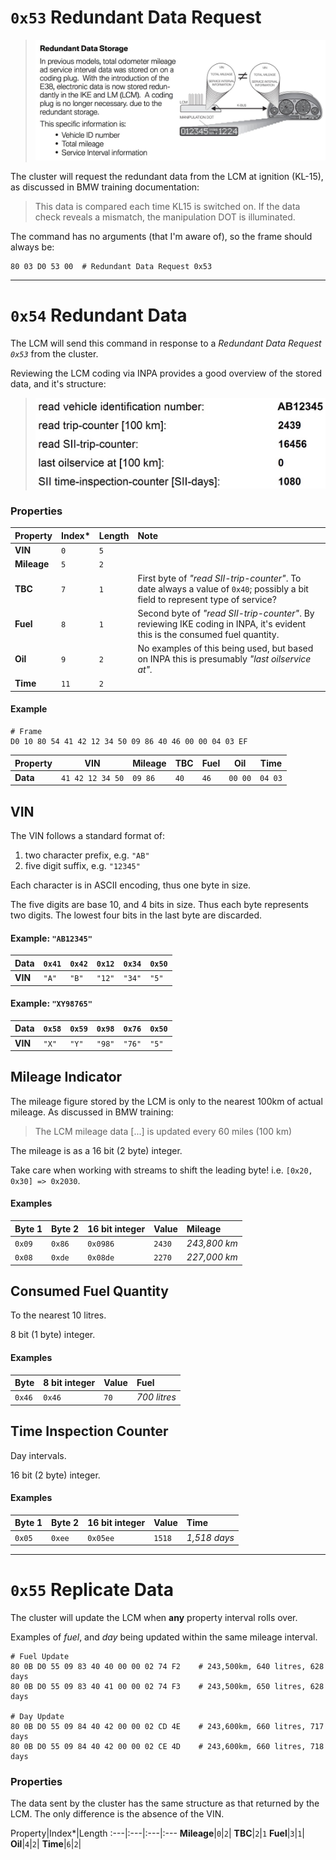 # `0x53` Redundant Data Request

> ![INPA > LCM > Coding > SII](redundant/redundant_data_storage.jpg)

The cluster will request the redundant data from the LCM at ignition (KL-15), as discussed in BMW training documentation:

> This data is compared each time KL15 is switched on. If the data check reveals a mismatch, the manipulation DOT is illuminated.

The command has no arguments (that I'm aware of), so the frame should always be:
    
    80 03 D0 53 00  # Redundant Data Request 0x53

---

# `0x54` Redundant Data

The LCM will send this command in response to a *Redundant Data Request `0x53`* from the cluster.

Reviewing the LCM coding via INPA provides a good overview of the stored data, and it's structure:

> ![INPA > LCM > Coding > SII](redundant/lcm_coding.jpg)

### Properties

Property|Index\*|Length|Note
:---|:---|:---|:---
**VIN**|`0`|`5`|
**Mileage**|`5`|`2`|
**TBC**|`7`|`1`|First byte of *"read SII-trip-counter"*. To date always a value of `0x40`; possibly a bit field to represent type of service?
**Fuel**|`8`|`1`|Second byte of *"read SII-trip-counter"*. By reviewing IKE coding in INPA, it's evident this is the consumed fuel quantity.
**Oil**|`9`|`2`| No examples of this being used, but based on INPA this is presumably *"last oilservice at".* |
**Time**|`11`|`2`|

#### Example
    
    # Frame
    D0 10 80 54 41 42 12 34 50 09 86 40 46 00 00 04 03 EF

Property|VIN|Mileage|TBC|Fuel|Oil|Time
---|---|---|---|---|---|---
**Data**|`41 42 12 34 50`|`09 86`|`40`|`46`|`00 00`|`04 03`

## VIN

The VIN follows a standard format of:

 1. two character prefix, e.g. `"AB"`
 2. five digit suffix, e.g. `"12345"`

Each character is in ASCII encoding, thus one byte in size.

The five digits are base 10, and 4 bits in size. Thus each byte represents two digits. The lowest four bits in the last byte are discarded.

#### Example: `"AB12345"`

Data|`0x41`|`0x42`|`0x12`|`0x34`|`0x50`
:---|:---|:---|:---|:---|:---
**VIN**|`"A"`|`"B"`|`"12"`|`"34"`| `"5"`

#### Example: `"XY98765"`

Data|`0x58`|`0x59`|`0x98`|`0x76`|`0x50`
:---|:---|:---|:---|:---|:---
**VIN**|`"X"`|`"Y"`|`"98"`|`"76"`| `"5"`

## Mileage Indicator
The mileage figure stored by the LCM is only to the nearest 100km of actual mileage. As discussed in BMW training:
> The LCM mileage data [...] is updated every 60 miles (100 km)

The mileage is as a 16 bit (2 byte) integer.

Take care when working with streams to shift the leading byte! i.e. `[0x20, 0x30] => 0x2030`.

#### Examples

Byte 1|Byte 2|16 bit integer|Value|Mileage
:---|:---|:---|:---|:---
`0x09`|`0x86`|`0x0986`|`2430`| *243,800 km* 
`0x08`|`0xde`|`0x08de`|`2270`| *227,000 km*

## Consumed Fuel Quantity

To the nearest 10 litres.

8 bit (1 byte) integer.

#### Examples

Byte|8 bit integer|Value|Fuel
:---|:---|:---|:---
`0x46`|`0x46`|`70`| *700 litres*

## Time Inspection Counter

Day intervals.

16 bit (2 byte) integer.

#### Examples

Byte 1|Byte 2|16 bit integer|Value|Time
:---|:---|:---|:---|:---
`0x05`|`0xee`|`0x05ee`|`1518`| *1,518 days* 

---

# `0x55` Replicate Data

The cluster will update the LCM when **any** property interval rolls over.

Examples of *fuel*, and *day* being updated within the same mileage interval.

    # Fuel Update
    80 0B D0 55 09 83 40 40 00 00 02 74 F2    # 243,500km, 640 litres, 628 days
    80 0B D0 55 09 83 40 41 00 00 02 74 F3    # 243,500km, 650 litres, 628 days
    
    # Day Update
    80 0B D0 55 09 84 40 42 00 00 02 CD 4E    # 243,600km, 660 litres, 717 days
    80 0B D0 55 09 84 40 42 00 00 02 CE 4D    # 243,600km, 660 litres, 718 days

### Properties

The data sent by the cluster has the same structure as that returned by the LCM. The only difference is the absence of the VIN.

Property|Index\*|Length
:---|:---|:---|:---
**Mileage**|`0`|`2`|
**TBC**|`2`|`1`
**Fuel**|`3`|`1`|
**Oil**|`4`|`2`|
**Time**|`6`|`2`|